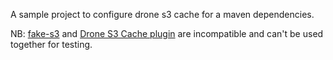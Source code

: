 A sample project to configure drone s3 cache for a maven dependencies.

NB: [fake-s3](https://github.com/jubos/fake-s3) and [Drone S3 Cache plugin](https://github.com/drone-plugins/drone-s3-cache) are incompatible and can't be used together for testing. 
